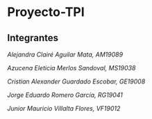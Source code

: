 # Proyecto-TPI

## Integrantes

_*Alejandra Clairé Aguilar Mata, AM19089*_

_*Azucena Eleticia Merlos Sandoval, MS19038*_

_*Cristian Alexander Guardado Escobar, GE19008*_

_*Jorge Eduardo Romero García, RG19041*_

_*Junior Mauricio Villalta Flores, VF19012*_

